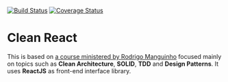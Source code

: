 [![Build Status](https://travis-ci.org/juniormendes96/clean-react.svg?branch=main)](https://travis-ci.org/juniormendes96/clean-react)
[![Coverage Status](https://coveralls.io/repos/github/juniormendes96/clean-react/badge.svg?branch=main)](https://coveralls.io/github/juniormendes96/clean-react?branch=main)

# Clean React
This is based on [a course ministered by Rodrigo Manguinho](https://www.udemy.com/course/react-com-mango) focused mainly on topics such as <b>Clean Architecture</b>, <b>SOLID</b>, <b>TDD</b> and <b>Design Patterns</b>. It uses <b>ReactJS</b> as front-end interface library.